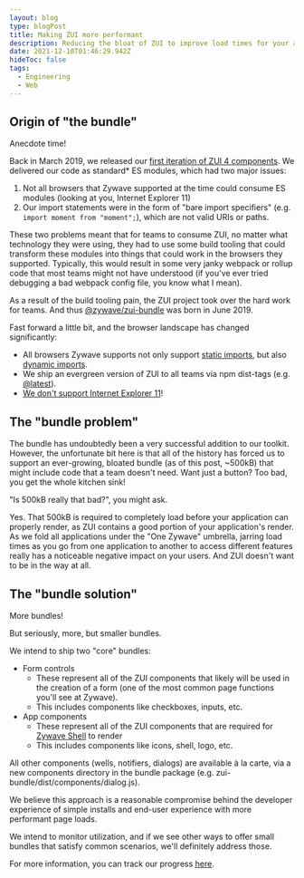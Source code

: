 ```yaml
---
layout: blog
type: blogPost
title: Making ZUI more performant
description: Reducing the bloat of ZUI to improve load times for your apps
date: 2021-12-10T01:46:29.942Z
hideToc: false
tags:
  - Engineering
  - Web
---
```

## Origin of "the bundle"

Anecdote time!

Back in March 2019, we released our [first iteration of ZUI 4 components](https://gitlab.com/zywave/devkit/zui/zui/-/tags/@zywave%2Fzui-components-all@4.0.0). We delivered our code as standard* ES modules, which had two major issues: 

1. Not all browsers that Zywave supported at the time could consume ES modules (looking at you, Internet Explorer 11)
2. Our import statements were in the form of "bare import specifiers" (e.g. `import moment from "moment";`), which are not valid URIs or paths.

These two problems meant that for teams to consume ZUI, no matter what technology they were using, they had to use some build tooling that could transform these modules into things that could work in the browsers they supported. Typically, this would result in some very janky webpack or rollup code that most teams might not have understood (if you've ever tried debugging a bad webpack config file, you know what I mean).

As a result of the build tooling pain, the ZUI project took over the hard work for teams. And thus [@zywave/zui-bundle](https://www.npmjs.com/package/@zywave/zui-bundle/v/4.0.2) was born in June 2019.

Fast forward a little bit, and the browser landscape has changed significantly:
- All browsers Zywave supports not only support [static imports](https://caniuse.com/mdn-javascript_statements_import), but also [dynamic imports](https://caniuse.com/es6-module-dynamic-import).
- We ship an evergreen version of ZUI to all teams via npm dist-tags (e.g. [@latest](https://cdn.zywave.com/@zywave/zui-bundle@latest)). 
- [We don't support Internet Explorer 11](https://support.zywave.com/s/article/Zywave-browser-recommendations)!

## The "bundle problem"
The bundle has undoubtedly been a very successful addition to our toolkit. However, the unfortunate bit here is that all of the history has forced us to support an ever-growing, bloated bundle (as of this post, ~500kB) that might include code that a team doesn't need. Want just a button? Too bad, you get the whole kitchen sink!

"Is 500kB really that bad?", you might ask.  

Yes. That 500kB is required to completely load before your application can properly render, as ZUI contains a good portion of your application's render. As we fold all applications under the "One Zywave" umbrella, jarring load times as you go from one application to another to access different features really has a noticeable negative impact on your users. And ZUI doesn't want to be in the way at all.

## The "bundle solution"
More bundles!

But seriously, more, but smaller bundles.

We intend to ship two "core" bundles:
- Form controls
  - These represent all of the ZUI components that likely will be used in the creation of a form (one of the most common page functions you'll see at Zywave). 
  - This includes components like checkboxes, inputs, etc.
- App components
  - These represent all of the ZUI components that are required for [Zywave Shell](https://booster.zywave.dev/application-framework/components/shell/) to render
  - This includes components like icons, shell, logo, etc.


All other components (wells, notifiers, dialogs) are available à la carte, via a new components directory in the bundle package (e.g. zui-bundle/dist/components/dialog.js).

We believe this approach is a reasonable compromise behind the developer experience of simple installs and end-user experience with more performant page loads.

We intend to monitor utilization, and if we see other ways to offer small bundles that satisfy common scenarios, we'll definitely address those.

For more information, you can track our progress [here](https://gitlab.com/groups/zywave/devkit/-/epics/38).
